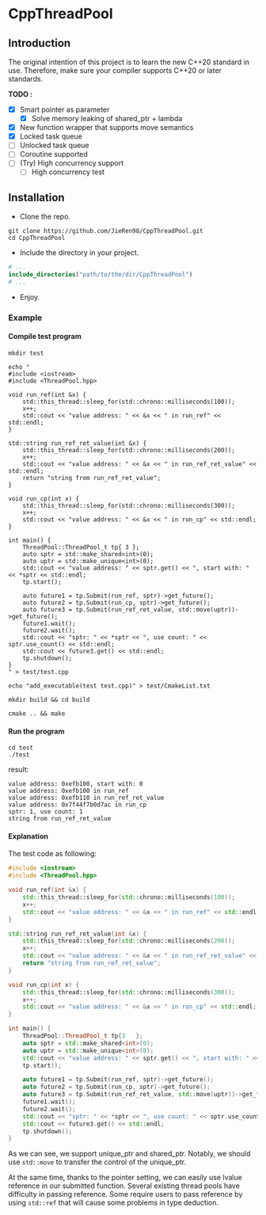 # CppThreadPool
## Introduction
The original intention of this project is to learn the new C++20 standard in use. Therefore, make sure your compiler supports C++20 or later standards.

**TODO :**
- [x] Smart pointer as parameter
  - [x] Solve memory leaking of shared_ptr + lambda
- [x] New function wrapper that supports move semantics
- [x] Locked task queue
- [ ] Unlocked task queue
- [ ] Coroutine supported
- [ ] (Try) High concurrency support
  - [ ] High concurrency test

[comment]: <> (- [ ] &#40;Maybe&#41; Higher performance smart pointer than shared_ptr)

## Installation
- Clone the repo.
```shell
git clone https://github.com/JieRen98/CppThreadPool.git
cd CppThreadPool
```
- Include the directory in your project.
```cmake
# ...
include_directories("path/to/the/dir/CppThreadPool")
# ...
```
- Enjoy.

### Example
#### Compile test program
```shell
mkdir test

echo "
#include <iostream>
#include <ThreadPool.hpp>

void run_ref(int &x) {
    std::this_thread::sleep_for(std::chrono::milliseconds(100));
    x++;
    std::cout << "value address: " << &x << " in run_ref" << std::endl;
}

std::string run_ref_ret_value(int &x) {
    std::this_thread::sleep_for(std::chrono::milliseconds(200));
    x++;
    std::cout << "value address: " << &x << " in run_ref_ret_value" << std::endl;
    return "string from run_ref_ret_value";
}

void run_cp(int x) {
    std::this_thread::sleep_for(std::chrono::milliseconds(300));
    x++;
    std::cout << "value address: " << &x << " in run_cp" << std::endl;
}

int main() {
    ThreadPool::ThreadPool_t tp{ 3 };
    auto sptr = std::make_shared<int>(0);
    auto uptr = std::make_unique<int>(0);
    std::cout << "value address: " << sptr.get() << ", start with: " << *sptr << std::endl;
    tp.start();

    auto future1 = tp.Submit(run_ref, sptr)->get_future();
    auto future2 = tp.Submit(run_cp, sptr)->get_future();
    auto future3 = tp.Submit(run_ref_ret_value, std::move(uptr))->get_future();
    future1.wait();
    future2.wait();
    std::cout << "sptr: " << *sptr << ", use count: " << sptr.use_count() << std::endl;
    std::cout << future3.get() << std::endl;
    tp.shutdown();
}
" > test/test.cpp

echo "add_executable(test test.cpp)" > test/CmakeList.txt

mkdir build && cd build

cmake .. && make
```

#### Run the program
```shell
cd test
./test
```
result:
```
value address: 0xefb100, start with: 0
value address: 0xefb100 in run_ref
value address: 0xefb110 in run_ref_ret_value
value address: 0x7f44f7b0d7ac in run_cp
sptr: 1, use count: 1
string from run_ref_ret_value
```

#### Explanation
The test code as following:
```c++
#include <iostream>
#include <ThreadPool.hpp>

void run_ref(int &x) {
    std::this_thread::sleep_for(std::chrono::milliseconds(100));
    x++;
    std::cout << "value address: " << &x << " in run_ref" << std::endl;
}

std::string run_ref_ret_value(int &x) {
    std::this_thread::sleep_for(std::chrono::milliseconds(200));
    x++;
    std::cout << "value address: " << &x << " in run_ref_ret_value" << std::endl;
    return "string from run_ref_ret_value";
}

void run_cp(int x) {
    std::this_thread::sleep_for(std::chrono::milliseconds(300));
    x++;
    std::cout << "value address: " << &x << " in run_cp" << std::endl;
}

int main() {
    ThreadPool::ThreadPool_t tp{3   };
    auto sptr = std::make_shared<int>(0);
    auto uptr = std::make_unique<int>(0);
    std::cout << "value address: " << sptr.get() << ", start with: " << *sptr << std::endl;
    tp.start();

    auto future1 = tp.Submit(run_ref, sptr)->get_future();
    auto future2 = tp.Submit(run_cp, sptr)->get_future();
    auto future3 = tp.Submit(run_ref_ret_value, std::move(uptr))->get_future();
    future1.wait();
    future2.wait();
    std::cout << "sptr: " << *sptr << ", use count: " << sptr.use_count() << std::endl;
    std::cout << future3.get() << std::endl;
    tp.shutdown();
}
```

As we can see, we support unique_ptr and shared_ptr. Notably, we should use `std::move` to transfer the control of the unique_ptr.

At the same time, thanks to the pointer setting, we can easily use lvalue reference in our submitted function.
Several existing thread pools have difficulty in passing reference. Some require users to pass reference by using `std::ref` that will cause some problems in type deduction.
